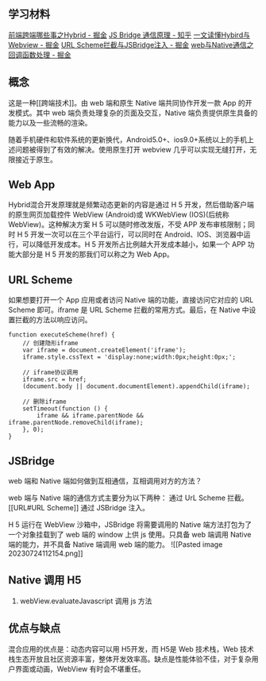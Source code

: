 ## 学习材料
[前端跨端哪些事之Hybrid - 掘金](https://juejin.cn/post/7248888621364953147)
[JS Bridge 通信原理 - 知乎](https://zhuanlan.zhihu.com/p/343317967)
[一文读懂Hybird与Webview - 掘金](https://juejin.cn/post/7166578492249899044)
[URL Scheme拦截与JSBridge注入 - 掘金](https://juejin.cn/post/7166579645217767432/)
[web与Native通信之回调函数处理 - 掘金](https://juejin.cn/post/7166580046172258311/)

## 概念
这是一种[[跨端技术]]。由 web 端和原生 Native 端共同协作开发一款 App 的开发模式。其中 web 端负责处理复杂的页面及交互，Native 端负责提供原生具备的能力以及一些流畅的渲染。

随着手机硬件和软件系统的更新换代，Android5.0+、ios9.0+系统以上的手机上述问题被得到了有效的解决。使用原生打开 webview 几乎可以实现无缝打开，无限接近于原生。

## Web App
Hybrid混合开发原理就是频繁动态更新的内容是通过 H 5 开发，然后借助客户端的原生网页加载控件 WebView (Android)或 WKWebView (IOS)(后统称 WebView)。这种解决方案 H 5 可以随时修改发版，不受 APP 发布审核限制；同时 H 5 开发一次可以在三个平台运行，可以同时在 Android、IOS、浏览器中运行，可以降低开发成本。H 5 开发所占比例越大开发成本越小，如果一个 APP 功能大部分是 H 5 开发的那我们可以称之为 Web App。

## URL Scheme
如果想要打开一个 App 应用或者访问 Native 端的功能，直接访问它对应的 URL Scheme 即可。iframe 是 URL Scheme 拦截的常用方式。最后，在 Native 中设置拦截的方法以响应访问。
```
function executeScheme(href) {
    // 创建隐形iframe
    var iframe = document.createElement('iframe');
    iframe.style.cssText = 'display:none;width:0px;height:0px;';

    // iframe协议调用
    iframe.src = href;
    (document.body || document.documentElement).appendChild(iframe);

    // 删除iframe
    setTimeout(function () {
        iframe && iframe.parentNode && iframe.parentNode.removeChild(iframe);
    }, 0);
}
```

## JSBridge
web 端和 Native 端如何做到互相通信，互相调用对方的方法？

web 端与 Native 端的通信方式主要分为以下两种：
通过 UrL Scheme 拦截。[[URL#URL Scheme]]
通过 JSBridge 注入。

H 5 运行在 WebView 沙箱中，JSBridge 将需要调用的 Native 端方法打包为了一个对象挂载到了 web 端的 window 上供 js 使用。只具备 web 端调用 Native 端的能力，并不具备 Native 端调用 web 端的能力。
![[Pasted image 20230724112154.png]]

## Native 调用 H5
1. webView.evaluateJavascript 调用 js 方法

## 优点与缺点
混合应用的优点是：动态内容可以用 H5开发，而 H5是 Web 技术栈，Web 技术栈生态开放且社区资源丰富，整体开发效率高。缺点是性能体验不佳，对于复杂用户界面或动画，WebView 有时会不堪重任。
